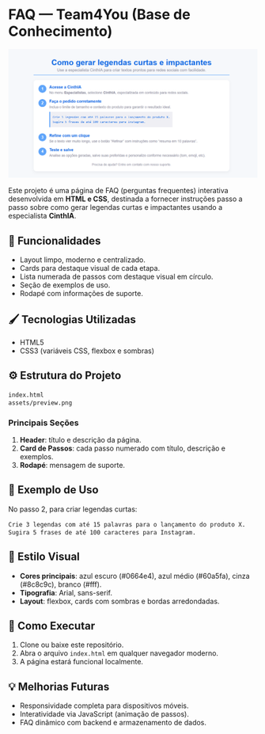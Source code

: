 # FAQ — Team4You (Base de Conhecimento)

![Preview](assets/preview.png)

Este projeto é uma página de FAQ (perguntas frequentes) interativa desenvolvida em **HTML e CSS**, destinada a fornecer instruções passo a passo sobre como gerar legendas curtas e impactantes usando a especialista **CinthIA**.

## 🔹 Funcionalidades

* Layout limpo, moderno e centralizado.
* Cards para destaque visual de cada etapa.
* Lista numerada de passos com destaque visual em círculo.
* Seção de exemplos de uso.
* Rodapé com informações de suporte.

## 🖌️ Tecnologias Utilizadas

* HTML5
* CSS3 (variáveis CSS, flexbox e sombras)

## ⚙️ Estrutura do Projeto

```
index.html
assets/preview.png
```

### Principais Seções

1. **Header**: título e descrição da página.
2. **Card de Passos**: cada passo numerado com título, descrição e exemplos.
3. **Rodapé**: mensagem de suporte.

## 📝 Exemplo de Uso

No passo 2, para criar legendas curtas:

```text
Crie 3 legendas com até 15 palavras para o lançamento do produto X.
Sugira 5 frases de até 100 caracteres para Instagram.
```

## 🎨 Estilo Visual

* **Cores principais**: azul escuro (#0664e4), azul médio (#60a5fa), cinza (#8c8c9c), branco (#fff).
* **Tipografia**: Arial, sans-serif.
* **Layout**: flexbox, cards com sombras e bordas arredondadas.

## 🚀 Como Executar

1. Clone ou baixe este repositório.
2. Abra o arquivo `index.html` em qualquer navegador moderno.
3. A página estará funcional localmente.

## 💡 Melhorias Futuras

* Responsividade completa para dispositivos móveis.
* Interatividade via JavaScript (animação de passos).
* FAQ dinâmico com backend e armazenamento de dados.
